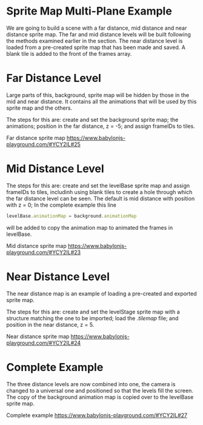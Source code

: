 # Sprite Map Multi-Plane Example
We are going to build a scene with a far distance, mid distance and near distance sprite map. The far and mid distance levels will be built following the methods examined earlier in the section. The near distance level is loaded from a pre-created sprite map that has been made and saved. A blank tile is added to the front of the frames array.

# Far Distance Level
Large parts of this, background, sprite map will be hidden by those in the mid and near distance. It contains all the animations that will be used by this sprite map and the others.

The steps for this are: create and set the background sprite map; the animations; position in the far distance, z = -5; and assign frameIDs to tiles.

Far distance sprite map https://www.babylonjs-playground.com/#YCY2IL#25

# Mid Distance Level
The steps for this are: create and set the levelBase sprite map and assign frameIDs to tiles, includinh using blank tiles to create a hole through which the far distance level can be seen. The default is mid distance with position with z = 0; In the complete example this line

```javascript
levelBase.animationMap = background.animationMap
```
will be added to copy the animation map to animated the frames in levelBase.

Mid distance sprite map https://www.babylonjs-playground.com/#YCY2IL#23

# Near Distance Level
The near distance map is an example of loading a pre-created and exported sprite map.

The steps for this are: create and set the levelStage sprite map with a structure matching the one to be imported; load the *.tilemap* file; and position in the near distance, z = 5.

Near distance sprite map https://www.babylonjs-playground.com/#YCY2IL#24

# Complete Example
The three distance levels are now combined into one, the camera is changed to a universal one and positioned so that the levels fill the screen. The copy of the background animation map is copied over to the levelBase sprite map.

Complete example https://www.babylonjs-playground.com/#YCY2IL#27
